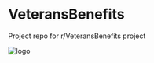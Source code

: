 # VeteransBenefits
Project repo for r/VeteransBenefits project

 <img src="[https://unomail-my.sharepoint.com/:i:/r/personal/ebowlby_unomaha_edu/Documents/UNO%20FALL%202023/CSCI%204970/Project/logo%201.png?csf=1&web=1&e=FzqBjZ](https://ibb.co/n1WkGVg)https://ibb.co/n1WkGVg" alt="logo">
